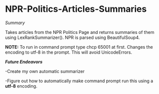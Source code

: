 # NPR-Politics-Articles-Summaries

*Summary*

Takes articles from the NPR Politics Page and returns summaries of them using LexRankSummarizer(). NPR is parsed using BeautifulSoup4.

**NOTE:** To run in command prompt type chcp 65001 at first. Changes the encoding to utf-8 in the prompt. This will avoid UnicodeErrors. 

***Future Endeavors***

-Create my own automatic summarizer

-Figure out how to automatically make command prompt run this using a **utf-8** encoding.
